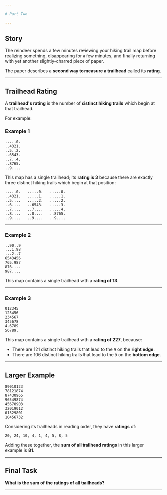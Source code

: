 ```yaml
---

# Part Two  

---
```


## Story  

The reindeer spends a few minutes reviewing your hiking trail map before realizing something, disappearing for a few minutes, and finally returning with yet another slightly-charred piece of paper.  

The paper describes a **second way to measure a trailhead** called its **rating**.  

---

## Trailhead Rating  

A **trailhead's rating** is the number of **distinct hiking trails** which begin at that trailhead.  

For example:  

### Example 1  

```
.....0.
..4321.
..5..2.
..6543.
..7..4.
..8765.
..9....
```

This map has a single trailhead; its **rating is 3** because there are exactly three distinct hiking trails which begin at that position:  

```
.....0.   .....0.   .....0.
..4321.   .....1.   .....1.
..5....   .....2.   .....2.
..6....   ..6543.   .....3.
..7....   ..7....   .....4.
..8....   ..8....   ..8765.
..9....   ..9....   ..9....
```

---

### Example 2  

```
..90..9
...1.98
...2..7
6543456
765.987
876....
987....
```

This map contains a single trailhead with a **rating of 13**.  

---

### Example 3  

```
012345
123456
234567
345678
4.6789
56789.
```

This map contains a single trailhead with a **rating of 227**, because:  

- There are 121 distinct hiking trails that lead to the `9` on the **right edge**.  
- There are 106 distinct hiking trails that lead to the `9` on the **bottom edge**.  

---

## Larger Example  

```
89010123
78121874
87430965
96549874
45678903
32019012
01329801
10456732
```

Considering its trailheads in reading order, they have **ratings** of:  

`20, 24, 10, 4, 1, 4, 5, 8, 5`  

Adding these together, the **sum of all trailhead ratings** in this larger example is **81**.  

---

## Final Task  

**What is the sum of the ratings of all trailheads?**  

---